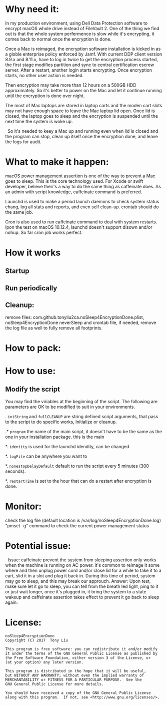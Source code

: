 Why need it:
============
   In my production environment, using Dell Data Protection software to encrypt macOS whole drive instead of FileVault 2. One of the thing we find out is that the whole system perfermence is slow while it's encrypting, it comes back to normal once the encryption is done.
   
   Once a Mac is reimaged, the encryption software installation is kicked in as a globle enterprise policy enforced by Jamf. With current DDP client version 8.9.x and 8.11.x, have to log in twice to get the encryption process started, the first stage modifies partition and sync to central certification escrow server. After a restart, another login starts encrypting. Once encryption starts, no other user action is needed.
   
   Then encryption may take more than 12 hours on a 500GB HDD approximately. So it's better to power on the Mac and let it continue running until the encryption is done over night.
   
   The most of Mac laptops are stored in laptop carts and the moden cart slots may not have enough space to leave the Mac laptop lid open. Once lid is closed, the laptop goes to sleep and the encryption is suspended until the next time the system is woke up.

   So it's needed to keey a Mac up and running even when lid is closed and the program can stop, clean up itself once the encryption done, and leave the logs for audit.

What to make it happen:
=====================
   macOS power management assertion is one of the way to prevent a Mac goes to sleep. This is the core technology used. For Xcode or swift developer, believe their's a way to do the same thing as caffeinate does. As an admin with script knowledge, caffeinate command is preferred.
  
  Launchd is used to make a period launch daemons to check system status chang, log all stats and reports, and even self clean-up. crontab should do the same job.
  
  Cron is also used to run caffeinate command to deal with system restarts. Ipon the test on macOS 10.12.4, launchd doesn't support disown and/or nohup. So far cron job works perfect.

How it works
============
Startup
-------

Run periodically
----------------

Cleanup:
--------
  remove files: com.github.tonyliu2ca.noSleep4EncryptionDone.plist, noSleep4EncryptionDone neverSleep and crontab file,
  if needed, remove the log file as well to fully remove all footprints.

How to pack:
===========

How to use:
===========
Modify the script
-----------------
You may find the viriables at the beginning of the script. The following are parameters are OK to be modified to suit in your environments.

. `iniString` and `fullCLEANUP` are string defined script arguments, that pass to the script to do specific works, Initialize or cleanup.

.* `program` the name of the main script, it doesn't have to be the same as the one in your installation package. this is the main 

*. `identity` is used for the launchd idendity, can be changed.

*. `logFile` can be anywhere you want to

*. `nonestopDelayDefault` default to run the script every 5 minutes (300 seconds). 

*. `restartTime` is set to the hour that can do a restart after encryption is done.


Monitor:
========
  check the log file (default location is /var/log/noSleep4EncryptionDone.log)
  "pmset -g" command to check the current power management status


Potential issue:
================
   Issue: caffeinate prevent the system from sleeping assertion only works when the machine is running on AC power. it's common to reimage it some where and then unplug power cord and/or close lid for a while to take it to a cart, slid it in a slot and plug it back in. During this time of period, system may go to sleep, and this may break our approuch.
   Answer: Upon test, make sure let it go to sleep, you can tell from the breath led light, ping to it or just wait longer, once it's plugged in, it bring the system to a state wakeup and caffeinate assertion takes effect to prevent it go back to sleep again.


License:
========
    noSleep4EncryptionDone
    Copyright (C) 2017  Tony Liu

    This program is free software: you can redistribute it and/or modify
    it under the terms of the GNU General Public License as published by
    the Free Software Foundation, either version 3 of the License, or
    (at your option) any later version.

    This program is distributed in the hope that it will be useful,
    but WITHOUT ANY WARRANTY; without even the implied warranty of
    MERCHANTABILITY or FITNESS FOR A PARTICULAR PURPOSE.  See the
    GNU General Public License for more details.

    You should have received a copy of the GNU General Public License
    along with this program.  If not, see <http://www.gnu.org/licenses/>.
